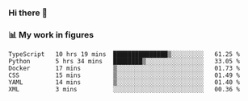 ### Hi there 👋

### 📊 My work in figures

<!--START_SECTION:waka-->

```text
TypeScript   10 hrs 19 mins  ███████████████▒░░░░░░░░░   61.25 %
Python       5 hrs 34 mins   ████████▒░░░░░░░░░░░░░░░░   33.05 %
Docker       17 mins         ▒░░░░░░░░░░░░░░░░░░░░░░░░   01.73 %
CSS          15 mins         ▒░░░░░░░░░░░░░░░░░░░░░░░░   01.49 %
YAML         14 mins         ▒░░░░░░░░░░░░░░░░░░░░░░░░   01.40 %
XML          3 mins          ░░░░░░░░░░░░░░░░░░░░░░░░░   00.36 %
```

<!--END_SECTION:waka-->
